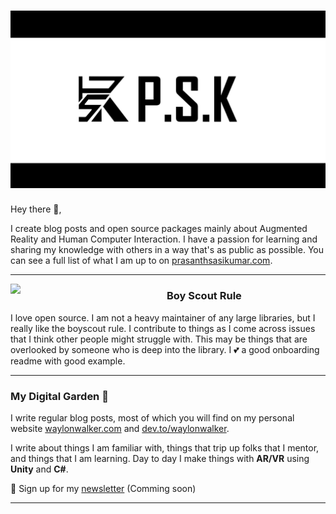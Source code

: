 # [![prasanthsasikumar header](https://raw.githubusercontent.com/prasanthsasikumar/prasanthsasikumar/main/Images/logoBanner.jpg)](https://prasanthsasikumar.com)

Hey there 👋,

I create blog posts and open source packages mainly about Augmented Reality and Human Computer Interaction.  I have a passion for learning and sharing my knowledge with others in a way that's as public as possible.  You can see a full list of what I am up to on [prasanthsasikumar.com](prasanthsasikumar.com). 

  ---
 
 <p>
  <img width="250" align='left' src="https://github.com/WaylonWalker/WaylonWalker/blob/main/icon/hacktoberfest.png?raw=true">
</p>
 
### Boy Scout Rule

I love open source.  I am not a heavy maintainer of any large libraries, but I really like the boyscout rule.  I contribute to things as I come across issues that I think other people might struggle with.  This may be things that are overlooked by someone who is deep into the library.  I 💕 a good onboarding readme with good example.

 ---

### My Digital Garden 🌱

I write regular blog posts, most of which you will find on my personal website [waylonwalker.com](https://waylonwalker.com) and [dev.to/waylonwalker](https://dev.to/waylonwalker).

I write about things I am familiar with, things that trip up folks that I mentor, and things that I am learning.  Day to day I make things with **AR/VR** using **Unity** and **C#**. 



💌 Sign up for my [newsletter](https://prasanthsasikumar.com/newsletter/) (Comming soon)

---



